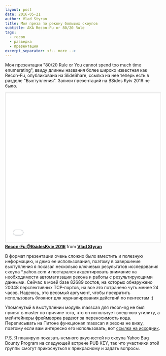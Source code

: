 ```yaml
---
layout: post
date: 2016-05-21
author: Vlad Styran
title: Моя преза по рекону больших скоупов
subtitle: AKA Recon-Fu or 80/20 Rule
tags:
  - recon
  - разведка
  - презентации
excerpt_separator: <!-- more -->
---
```

Моя презентация "80/20 Rule or You cannot spend too much time enumerating", ввиду длинны названия более широко известная как Recon-Fu, опубликована на SlideShare, ссылка на нее теперь есть в разделе "Выступления". Записи презентаций на BSides Kyiv 2016 не было.

<iframe src="//www.slideshare.net/slideshow/embed_code/key/406ZRG7eNkIY4Z" width="595" height="485" frameborder="0" marginwidth="0" marginheight="0" scrolling="no" style="border:1px solid #CCC; border-width:1px; margin-bottom:5px; max-width: 100%;" allowfullscreen> </iframe> <div style="margin-bottom:5px"> <strong> <a href="//www.slideshare.net/sapran/reconfu-bsideskyiv-2016" title="Recon-Fu @BsidesKyiv 2016" target="_blank">Recon-Fu @BsidesKyiv 2016</a> </strong> from <strong><a href="//www.slideshare.net/sapran" target="_blank">Vlad Styran</a></strong> </div>

<!-- more -->

В формат презентации очень сложно было вместить и полезную информацию, и демо ее использования, поэтому в завершение выступления я показал несколько ключевых результатов исследования скоупа *.yahoo.com и постарался акцентировать внимание на необходимости автоматизации рекона и работы с результирующими данными. Сейчас в моей базе 82689 хостов, на которых обнаружено 20048 перспективных TCP-портов, на все это потрачено чуть менее 24 часов. Надеюсь, это весомый аргумент, чтобы прекратить использовать блокнот для журналирования действий по пентестам :)

Упомянутый в выступлении модуль masscan для recon-ng не был принят в master по причине того, что он использует внешнюю утилиту, а мейнтейнеры фреймворка радеют за переносимость кода. Переписывать на Питоне функционал masscan я резона не вижу, поэтому если вам интересно его использовать, вот [ссылка на исходник](https://bitbucket.org/sapran/recon-ng/src/2b931da9f72b5475f4bef769323196a81fd43e1c/modules/recon/hosts-ports/masscan.py?at=staging&fileviewer=file-view-default).

P.S. Я планирую показать немного вкусностей из скоупа Yahoo Bug Bounty Program на следующей встрече PUB KEY, так что участники этой группы смогут прикоснуться к прекрасному и задать вопросы.
